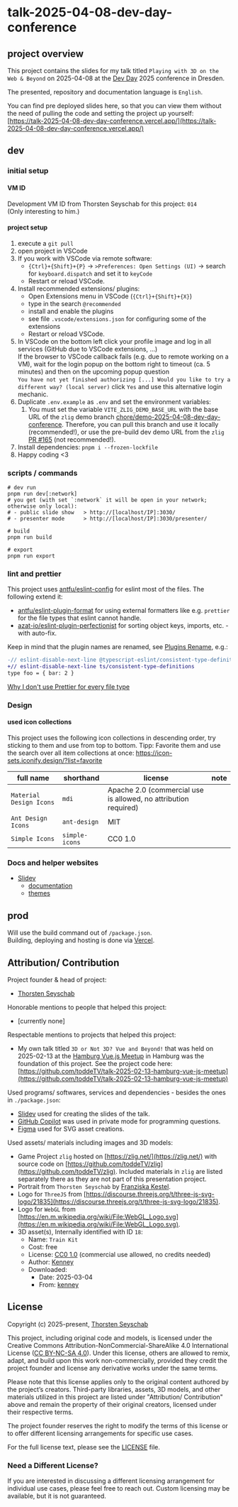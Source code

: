 # talk-2025-04-08-dev-day-conference

## project overview

This project contains the slides for my talk titled `Playing with 3D on the Web & Beyond` on 2025-04-08 at the [Dev Day](https://www.devday.de/) 2025 conference in Dresden.

The presented, repository and documentation language is `English`.

You can find pre deployed slides here, so that you can view them without the need of pulling the code and setting the project up yourself:<br>
[https://talk-2025-04-08-dev-day-conference.vercel.app/](https://talk-2025-04-08-dev-day-conference.vercel.app/)

## dev

### initial setup

#### VM ID

Development VM ID from Thorsten Seyschab for this project: `014`<br>
(Only interesting to him.)

#### project setup

1. execute a `git pull`
2. open project in VSCode
3. If you work with VSCode via remote software:
   - `{Ctrl}+{Shift}+{P}` -> `>Preferences: Open Settings (UI)` -> search for `keyboard.dispatch` and set it to `keyCode`
   - Restart or reload VSCode.
4. Install recommended extensions/ plugins:
   - Open Extensions menu in VSCode (`{Ctrl}+{Shift}+{X}`)
   - type in the search `@recommended`
   - install and enable the plugins
   - see file `.vscode/extensions.json` for configuring some of the extensions
   - Restart or reload VSCode.
5. In VSCode on the bottom left click your profile image and log in all services (GitHub due to VSCode extensions, ...)<br>
   If the browser to VSCode callback fails (e.g. due to remote working on a VM), wait for the login popup on the
   bottom right to timeout (ca. 5 minutes) and then on the upcoming popup question<br>
   `You have not yet finished authorizing [...] Would you like to try a different way? (local server)` click `Yes`
   and use this alternative login mechanic.
6. Duplicate `.env.example` as `.env` and set the environment variables:
   1. You must set the variable `VITE_ZLIG_DEMO_BASE_URL` with the base URL of the `zlig` demo branch
      [chore/demo-2025-04-08-dev-day-conference](https://github.com/toddeTV/zlig/tree/chore/demo-2025-04-08-dev-day-conference).
      Therefore, you can pull this branch and use it locally (recommended!), or use the pre-build dev demo URL
      from the `zlig` [PR #165](https://github.com/toddeTV/zlig/pull/165) (not recommended!).
7. Install dependencies: `pnpm i --frozen-lockfile`
8. Happy coding <3

### scripts / commands

```shell
# dev run
pnpm run dev[:network]
# you get (with set `:network` it will be open in your network; otherwise only local):
# - public slide show   > http://[localhost/IP]:3030/
# - presenter mode      > http://[localhost/IP]:3030/presenter/

# build
pnpm run build

# export
pnpm run export
```

### lint and prettier

This project uses [antfu/eslint-config](https://github.com/antfu/eslint-config) for eslint most of the files.
The following extend it:

- [antfu/eslint-plugin-format](https://github.com/antfu/eslint-plugin-format) for using external formatters like
  e.g. `prettier` for the file types that eslint cannot handle.
- [azat-io/eslint-plugin-perfectionist](https://github.com/azat-io/eslint-plugin-perfectionist) for
  sorting object keys, imports, etc. - with auto-fix.

Keep in mind that the plugin names are renamed, see
[Plugins Rename](https://github.com/antfu/eslint-config?tab=readme-ov-file#plugins-renaming), e.g.:

```diff
-// eslint-disable-next-line @typescript-eslint/consistent-type-definitions
+// eslint-disable-next-line ts/consistent-type-definitions
type foo = { bar: 2 }
```

[Why I don't use Prettier for every file type](https://antfu.me/posts/why-not-prettier)

### Design

#### used icon collections

This project uses the following icon collections in descending order, try sticking to them and use from top to bottom.
Tipp: Favorite them and use the search over all item collections at once: https://icon-sets.iconify.design/?list=favorite

| full name               | shorthand      | license                                                         | note |
| ----------------------- | -------------- | --------------------------------------------------------------- | ---- |
| `Material Design Icons` | `mdi`          | Apache 2.0 (commercial use is allowed, no attribution required) |      |
| `Ant Design Icons`      | `ant-design`   | MIT                                                             |      |
| `Simple Icons`          | `simple-icons` | CC0 1.0                                                         |      |

### Docs and helper websites

- [Slidev](https://github.com/slidevjs/slidev)
  - [documentation](https://sli.dev/)
  - [themes](https://github.com/slidevjs/themes)

## prod

Will use the build command out of `/package.json`.<br>
Building, deploying and hosting is done via [Vercel](https://vercel.com/).

## Attribution/ Contribution

Project founder & head of project:

- [Thorsten Seyschab](https://todde.tv)

Honorable mentions to people that helped this project:

- \[currently none\]

Respectable mentions to projects that helped this project:

- My own talk titled `3D or Not 3D? Vue and Beyond!` that was held on 2025-02-13 at the [Hamburg Vue.js Meetup](https://www.meetup.com/de-DE/hamburg-vue-js-meetup/events/305791383/) in Hamburg was the foundation of this project. See the project code here: [https://github.com/toddeTV/talk-2025-02-13-hamburg-vue-js-meetup](https://github.com/toddeTV/talk-2025-02-13-hamburg-vue-js-meetup)

Used programs/ softwares, services and dependencies - besides the ones in `./package.json`:

- [Slidev](https://github.com/slidevjs/slidev) used for creating the slides of the talk.
- [GitHub Copilot](https://github.com/features/copilot) was used in private mode for programming questions.
- [Figma](https://www.figma.com/) used for SVG asset creations.

Used assets/ materials including images and 3D models:

- Game Project `zlig` hosted on [https://zlig.net/](https://zlig.net/) with source code on [https://github.com/toddeTV/zlig](https://github.com/toddeTV/zlig). Included materials in `zlig` are listed separately there as they are not part of this presentation project.
- Portrait from `Thorsten Seyschab` by [Franziska Kestel](https://franziskakestel.de/).
- Logo for `ThreeJS` from [https://discourse.threejs.org/t/three-js-svg-logo/21835](https://discourse.threejs.org/t/three-js-svg-logo/21835).
- Logo for `WebGL` from [https://en.m.wikipedia.org/wiki/File:WebGL_Logo.svg](https://en.m.wikipedia.org/wiki/File:WebGL_Logo.svg).
- 3D asset(s), Internally identified with ID `18`:
  - Name: `Train Kit`
  - Cost: free
  - License: [CC0 1.0](https://creativecommons.org/publicdomain/zero/1.0/) (commercial use allowed, no credits needed)
  - Author: [Kenney](https://kenney.nl/)
  - Downloaded:
    - Date: 2025-03-04
    - From: [kenney](https://kenney.nl/assets/train-kit)

## License

Copyright (c) 2025-present, [Thorsten Seyschab](https://todde.tv)

This project, including original code and models, is licensed under the Creative Commons Attribution-NonCommercial-ShareAlike 4.0 International License ([CC BY-NC-SA 4.0](https://creativecommons.org/licenses/by-nc-sa/4.0/)). Under this license, others are allowed to remix, adapt, and build upon this work non-commercially, provided they credit the project founder and license any derivative works under the same terms.

Please note that this license applies only to the original content authored by the project’s creators. Third-party libraries, assets, 3D models, and other materials utilized in this project are listed under "Attribution/ Contribution" above and remain the property of their original creators, licensed under their respective terms.

The project founder reserves the right to modify the terms of this license or to offer different licensing arrangements for specific use cases.

For the full license text, please see the [LICENSE](./LICENSE) file.

### Need a Different License?

If you are interested in discussing a different licensing arrangement for individual use cases, please feel free to reach out. Custom licensing may be available, but it is not guaranteed.

